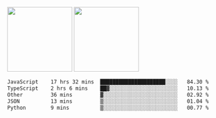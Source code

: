 <img src="https://github-readme-stats.vercel.app/api?username=Dream4ever&count_private=true&show_icons=true&theme=tokyonight" height="150" /> <img src="https://github-readme-stats.vercel.app/api/top-langs/?username=Dream4ever&count_private=true&show_icons=true&theme=tokyonight&langs_count=5&layout=compact" height="150" />

<!--START_SECTION:waka-->

```txt
JavaScript    17 hrs 32 mins  █████████████████████░░░░   84.30 %
TypeScript    2 hrs 6 mins    ██▓░░░░░░░░░░░░░░░░░░░░░░   10.13 %
Other         36 mins         ▓░░░░░░░░░░░░░░░░░░░░░░░░   02.92 %
JSON          13 mins         ▒░░░░░░░░░░░░░░░░░░░░░░░░   01.04 %
Python        9 mins          ▒░░░░░░░░░░░░░░░░░░░░░░░░   00.77 %
```

<!--END_SECTION:waka-->
